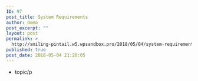 ```yaml
---
ID: 97
post_title: System Requirements
author: demo
post_excerpt: ""
layout: post
permalink: >
  http://smiling-pintail.w5.wpsandbox.pro/2018/05/04/system-requirements/
published: true
post_date: 2018-05-04 21:20:05
---
```

- topic/p
